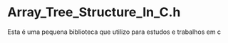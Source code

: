 # Array_Tree_Structure_In_C.h
Esta é uma pequena biblioteca que utilizo para estudos e trabalhos em c
